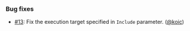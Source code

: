 ### Bug fixes

 * [#13](https://github.com/rubocop/rubocop-minitest/issues/13): Fix the execution target specified in `Include` parameter. ([@koic][])

 [@koic]: https://github.com/koic
